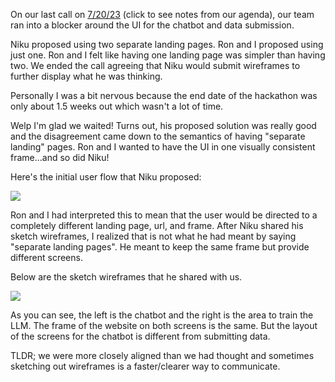 On our last call on [7/20/23](https://bolt.fun/story/ppps-week-3--910) (click to see notes from our agenda), our team ran into a blocker around the UI for the chatbot and data submission.

Niku proposed using two separate landing pages. Ron and I proposed using just one. Ron and I felt like having one landing page was simpler than having two. We ended the call agreeing that Niku would submit wireframes to further display what he was thinking.

Personally I was a bit nervous because the end date of the hackathon was only about 1.5 weeks out which wasn't a lot of time.

Welp I'm glad we waited! Turns out, his proposed solution was really good and the disagreement came down to the semantics of having "separate landing" pages. Ron and I wanted to have the UI in one visually consistent frame...and so did Niku!

Here's the initial user flow that Niku proposed:

![](https://imagedelivery.net/wyrwp3c-j0gDDUWgnE7lig/4ae4df4b-08fd-43c1-6262-f74e0f505500/public)

Ron and I had interpreted this to mean that the user would be directed to a completely different landing page, url, and frame. After Niku shared his sketch wireframes, I realized that is not what he had meant by saying "separate landing pages". He meant to keep the same frame but provide different screens.

Below are the sketch wireframes that he shared with us.

![](https://imagedelivery.net/wyrwp3c-j0gDDUWgnE7lig/485df97e-81ee-4638-4921-38bf7659a700/public)

As you can see, the left is the chatbot and the right is the area to train the LLM. The frame of the website on both screens is the same. But the layout of the screens for the chatbot is different from submitting data.

TLDR; we were more closely aligned than we had thought and sometimes sketching out wireframes is a faster/clearer way to communicate.
